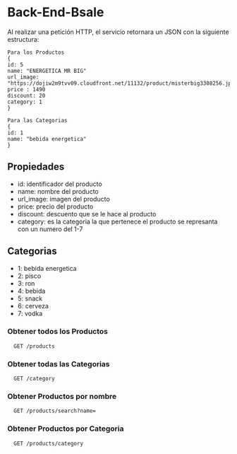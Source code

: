 # Back-End-Bsale
Al realizar una petición HTTP, el servicio retornara un JSON con la siguiente estructura:
```
Para los Productos
{
id: 5
name: "ENERGETICA MR BIG"
url_image: "https://dojiw2m9tvv09.cloudfront.net/11132/product/misterbig3308256.jpg"
price : 1490
discount: 20
category: 1
}

Para las Categorias
{
id: 1
name: "bebida energetica"
}
```

## Propiedades
- id: identificador del producto
- name: nombre del producto
- url_image: imagen del producto
- price: precio del producto
- discount: descuento que se le hace al producto
- category: es la categoria la que pertenece el producto se represanta con un numero del 1-7

## Categorias
- 1: bebida energetica
- 2: pisco
- 3: ron
- 4: bebida
- 5: snack
- 6: cerveza
- 7: vodka
### Obtener todos los Productos

```http
  GET /products
```
### Obtener todas las Categorias
```http
  GET /category
```

### Obtener Productos por nombre
```http
  GET /products/search?name=
```
### Obtener Productos por Categoria
```http
  GET /products/category
```

